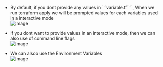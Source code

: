 * By default, if you dont provide any values in ```variable.tf````, When we run terraform apply we will be prompted values for each variables used in a interactive mode  
![image](https://github.com/itsarkcodes/terraform/assets/87442305/b6b67f2a-6e69-4a55-a110-67d0291b3d35)

* If you dont want to provide values in an interactive mode, then we can also use of command line flags  
![image](https://github.com/itsarkcodes/terraform/assets/87442305/cf5e7965-2b72-481a-8a4f-e22190e27eb9)

* We can alsoo use the Environment Variables    
![image](https://github.com/itsarkcodes/terraform/assets/87442305/3f625583-3893-42b9-a4e0-11229fc49d15)















